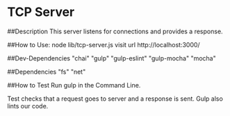 # TCP Server

##Description
This server listens for connections and provides a response.

##How to Use:
node lib/tcp-server.js
visit url http://localhost:3000/

##Dev-Dependencies
"chai"
"gulp"
"gulp-eslint"
"gulp-mocha"
"mocha"

##Dependencies
"fs"
"net"

##How to Test
Run gulp in the Command Line.

Test checks that a request goes to server and a response is sent. Gulp also lints our code.
